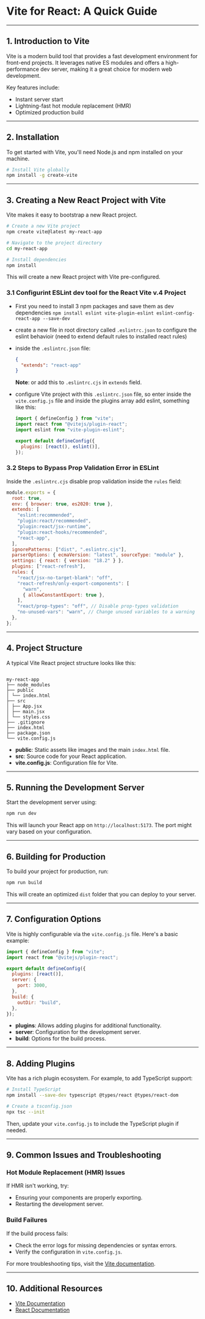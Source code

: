 # Vite for React: A Quick Guide

---

## 1. Introduction to Vite

Vite is a modern build tool that provides a fast development environment for front-end projects. It leverages native ES modules and offers a high-performance dev server, making it a great choice for modern web development.

Key features include:

- Instant server start
- Lightning-fast hot module replacement (HMR)
- Optimized production build

---

## 2. Installation

To get started with Vite, you'll need Node.js and npm installed on your machine.

```bash
# Install Vite globally
npm install -g create-vite
```

---

## 3. Creating a New React Project with Vite

Vite makes it easy to bootstrap a new React project.

```bash
# Create a new Vite project
npm create vite@latest my-react-app

# Navigate to the project directory
cd my-react-app

# Install dependencies
npm install
```

This will create a new React project with Vite pre-configured.

### 3.1 Configurint ESLint dev tool for the React Vite **v.4** Project

- First you need to install 3 npm packages and save them as dev dependencies
  `npm install eslint vite-plugin-eslint eslint-config-react-app --save-dev`
- create a new file in root directory called `.eslintrc.json` to configure the eslint behavioir (need to extend default rules to installed react rules)
- inside the `.eslintrc.json` file:

  ```json
  {
    "extends": "react-app"
  }
  ```

  **Note**: or add this to `.eslintrc.cjs` in `extends` field.

- configure Vite project with this `.eslintrc.json` file, so enter inside the `vite.config.js` file and inside the plugins array add eslint, something like this:

  ```javascript
  import { defineConfig } from "vite";
  import react from "@vitejs/plugin-react";
  import eslint from "vite-plugin-eslint";

  export default defineConfig({
    plugins: [react(), eslint()],
  });
  ```

### 3.2 Steps to Bypass Prop Validation Error in ESLint

Inside the `.eslintrc.cjs` disable prop validation inside the `rules` field:

```cjs
module.exports = {
  root: true,
  env: { browser: true, es2020: true },
  extends: [
    "eslint:recommended",
    "plugin:react/recommended",
    "plugin:react/jsx-runtime",
    "plugin:react-hooks/recommended",
    "react-app",
  ],
  ignorePatterns: ["dist", ".eslintrc.cjs"],
  parserOptions: { ecmaVersion: "latest", sourceType: "module" },
  settings: { react: { version: "18.2" } },
  plugins: ["react-refresh"],
  rules: {
    "react/jsx-no-target-blank": "off",
    "react-refresh/only-export-components": [
      "warn",
      { allowConstantExport: true },
    ],
    "react/prop-types": "off", // Disable prop-types validation
    "no-unused-vars": "warn", // Change unused variables to a warning
  },
};
```

---

## 4. Project Structure

A typical Vite React project structure looks like this:

```

my-react-app
├── node_modules
├── public
│ └── index.html
├── src
│ ├── App.jsx
│ ├── main.jsx
│ └── styles.css
├── .gitignore
├── index.html
├── package.json
└── vite.config.js

```

- **public**: Static assets like images and the main `index.html` file.
- **src**: Source code for your React application.
- **vite.config.js**: Configuration file for Vite.

---

## 5. Running the Development Server

Start the development server using:

```bash
npm run dev
```

This will launch your React app on `http://localhost:5173`. The port might vary based on your configuration.

---

## 6. Building for Production

To build your project for production, run:

```bash
npm run build
```

This will create an optimized `dist` folder that you can deploy to your server.

---

## 7. Configuration Options

Vite is highly configurable via the `vite.config.js` file. Here's a basic example:

```js
import { defineConfig } from "vite";
import react from "@vitejs/plugin-react";

export default defineConfig({
  plugins: [react()],
  server: {
    port: 3000,
  },
  build: {
    outDir: "build",
  },
});
```

- **plugins**: Allows adding plugins for additional functionality.
- **server**: Configuration for the development server.
- **build**: Options for the build process.

---

## 8. Adding Plugins

Vite has a rich plugin ecosystem. For example, to add TypeScript support:

```bash
# Install TypeScript
npm install --save-dev typescript @types/react @types/react-dom

# Create a tsconfig.json
npx tsc --init
```

Then, update your `vite.config.js` to include the TypeScript plugin if needed.

---

## 9. Common Issues and Troubleshooting

### Hot Module Replacement (HMR) Issues

If HMR isn't working, try:

- Ensuring your components are properly exporting.
- Restarting the development server.

### Build Failures

If the build process fails:

- Check the error logs for missing dependencies or syntax errors.
- Verify the configuration in `vite.config.js`.

For more troubleshooting tips, visit the [Vite documentation](https://vitejs.dev/guide/).

---

## 10. Additional Resources

- [Vite Documentation](https://vitejs.dev/guide/)
- [React Documentation](https://reactjs.org/docs/getting-started.html)
